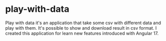 # play-with-data
Play with data it's an application that take some csv with different data and play with them.
It's possible to show and download result in csv format.
I created this application for learn new features introduced with Angular 17.

